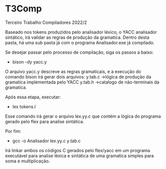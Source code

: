 # T3Comp
Terceiro Trabalho Compiladores 2022/2

Baseado nos tokens produzidos pelo analisador léxico, o YACC analisador sintático, irá validar as regras de produção da gramatica.
Dentro desta pasta, há uma sub pasta já com o programa Analisador.exe já compilado.
  
Se desejar passar pelo processo de compilação, siga os passos a baixo:
 - bison -dy yacc.y

O arquivo yacc.y descreve as regras gramaticais, e a execução do comando bison irá gerar dois arquivos:
	y.tab.c ->lógica de produção da gramatica implementada pelo YACC
  y.tab.h ->catalogo de não-terminais da gramatica.

Após essa etapa, executar:
  - lex tokens.l
  
Esse comando irá gerar o arquivo lex.yy.c que contém a lógica do programa gerado pelo flex para analise sintática.

Por fim:
  - gcc -o Analisador lex.yy.c y.tab.c
  
Irá linkar ambos os códigos C gerados pelo flex/yacc em um programa executável para analise léxica e sintática de uma gramatica simples para soma e multiplicação.
